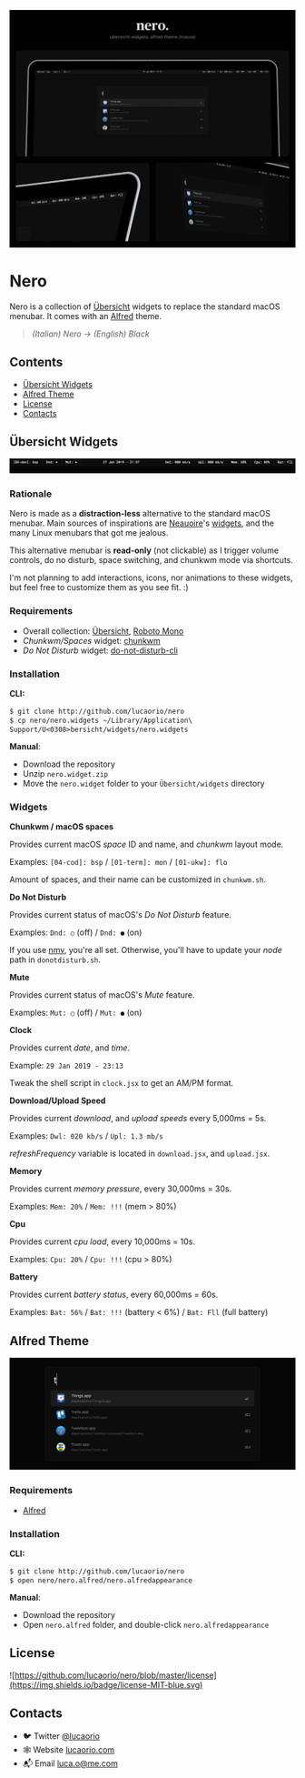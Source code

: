 ![Nero](images/nero.jpg)

# Nero

Nero is a collection of [Übersicht](http://tracesof.net/uebersicht) widgets to replace the standard macOS menubar. It comes with an [Alfred](https://alfredapp.com/) theme.

> _(Italian) Nero -> (English) Black_

## Contents

- [Übersicht Widgets](#ubersicht-widgets)
- [Alfred Theme](#alfred-theme)
- [License](#license)
- [Contacts](#contacts)

## Übersicht Widgets

![Nero Widgets](images/nero.widgets.jpg)

### Rationale

Nero is made as a **distraction-less** alternative to the standard macOS menubar. Main sources of inspirations are [Neauoire](https://xxiivv.com/)'s [widgets](https://github.com/neauoire/ubersicht-widgets), and the many Linux menubars that got me jealous.

This alternative menubar is **read-only** (not clickable) as I trigger volume controls, do no disturb, space switching, and chunkwm mode via shortcuts.

I'm not planning to add interactions, icons, nor animations to these widgets, but feel free to customize them as you see fit. :)

### Requirements

- Overall collection: [Übersicht](http://tracesof.net/uebersicht), [Roboto Mono](https://fonts.google.com/specimen/Roboto+Mono)
- _Chunkwm/Spaces_ widget: [chunkwm](https://github.com/koekeishiya/chunkwm)
- _Do Not Disturb_ widget: [do-not-disturb-cli](https://github.com/sindresorhus/do-not-disturb-cli)

### Installation

**CLI:**

```shell
$ git clone http://github.com/lucaorio/nero
$ cp nero/nero.widgets ~/Library/Application\ Support/U<0308>bersicht/widgets/nero.widgets
```

**Manual**:

- Download the repository
- Unzip `nero.widget.zip`
- Move the `nero.widget` folder to your `Übersicht/widgets` directory

### Widgets

**Chunkwm / macOS spaces**

Provides current macOS _space_ ID and name, and _chunkwm_ layout mode.

Examples: `[04-cod]: bsp` / `[01-term]: mon` / `[01-ukw]: flo`

Amount of spaces, and their name can be customized in `chunkwm.sh`.

**Do Not Disturb**

Provides current status of macOS's _Do Not Disturb_ feature.

Examples: `Dnd: ○` (off) / `Dnd: ●` (on)

If you use [nmv](https://github.com/creationix/nvm), you're all set. Otherwise, you'll have to update your _node_ path in `donotdisturb.sh`.

**Mute**

Provides current status of macOS's _Mute_ feature.

Examples: `Mut: ○` (off) / `Mut: ●` (on)

**Clock**

Provides current _date_, and _time_.

Example: `29 Jan 2019 - 23:13`

Tweak the shell script in `clock.jsx` to get an AM/PM format.

**Download/Upload Speed**

Provides current _download_, and _upload speeds_ every 5,000ms = 5s.

Examples: `Dwl: 020 kb/s` / `Upl: 1.3 mb/s`

_refreshFrequency_ variable is located in `download.jsx`, and `upload.jsx`.

**Memory**

Provides current _memory pressure_, every 30,000ms = 30s.

Examples: `Mem: 20%` / `Mem: !!!` (mem > 80%)

**Cpu**

Provides current _cpu load_, every 10,000ms = 10s.

Examples: `Cpu: 20%` / `Cpu: !!!` (cpu > 80%)

**Battery**

Provides current _battery status_, every 60,000ms = 60s.

Examples: `Bat: 56%` / `Bat: !!!` (battery < 6%) / `Bat: Fll` (full battery)

## Alfred Theme

![Nero Alfred](images/nero.alfred.jpg)

### Requirements

- [Alfred](https://alfredapp.com)

### Installation

**CLI:**

```shell
$ git clone http://github.com/lucaorio/nero
$ open nero/nero.alfred/nero.alfredappearance
```

**Manual**:

- Download the repository
- Open `nero.alfred` folder, and double-click `nero.alfredappearance`

## License

![https://github.com/lucaorio/nero/blob/master/license](https://img.shields.io/badge/license-MIT-blue.svg)

## Contacts

- 🐦 Twitter [@lucaorio](http://twitter.com/@lucaorio_)
- 🕸 Website [lucaorio.com](http://lucaorio.com)
- 📬 Email [luca.o@me.com](mailto:luca.o@me.com)
